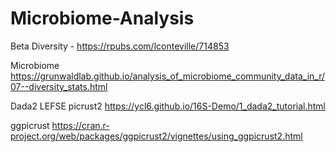 # Microbiome-Analysis


Beta Diversity - https://rpubs.com/lconteville/714853


Microbiome https://grunwaldlab.github.io/analysis_of_microbiome_community_data_in_r/07--diversity_stats.html

Dada2 LEFSE picrust2
https://ycl6.github.io/16S-Demo/1_dada2_tutorial.html

ggpicrust
https://cran.r-project.org/web/packages/ggpicrust2/vignettes/using_ggpicrust2.html
